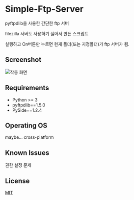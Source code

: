 # Simple-Ftp-Server

pyftpdlib을 사용한 간단한 ftp 서버

filezilla 서버도 사용하기 싫어서 만든 스크립트

실행하고 On버튼만 누르면 현재 폴더(또는 지정폴더)가 ftp 서버가 됨.

## Screenshot
![작동 화면](https://cloud.githubusercontent.com/assets/18067930/14663553/0ee92f10-06fd-11e6-872c-5ebb0b64cae9.png)

## Requirements
* Python >= 3
* pyftpdlib==1.5.0
* PySide==1.2.4

## Operating OS
maybe... cross-platform

## Known Issues
권한 설정 문제

## License
[MIT](LICENSE)
